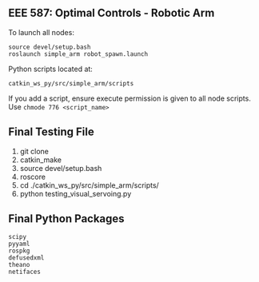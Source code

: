 EEE 587: Optimal Controls - Robotic Arm
---

To launch all nodes:
```
source devel/setup.bash
roslaunch simple_arm robot_spawn.launch
```

Python scripts located at:
```
catkin_ws_py/src/simple_arm/scripts
```

If you add a script, ensure execute permission is given to all node scripts. Use ```chmode 776 <script_name>```


Final Testing File
---

1. git clone
2. catkin_make
3. source devel/setup.bash
4. roscore
5. cd ./catkin_ws_py/src/simple_arm/scripts/
6. python testing_visual_servoing.py


Final Python Packages
---

```
scipy
pyyaml
rospkg
defusedxml
theano
netifaces
```


